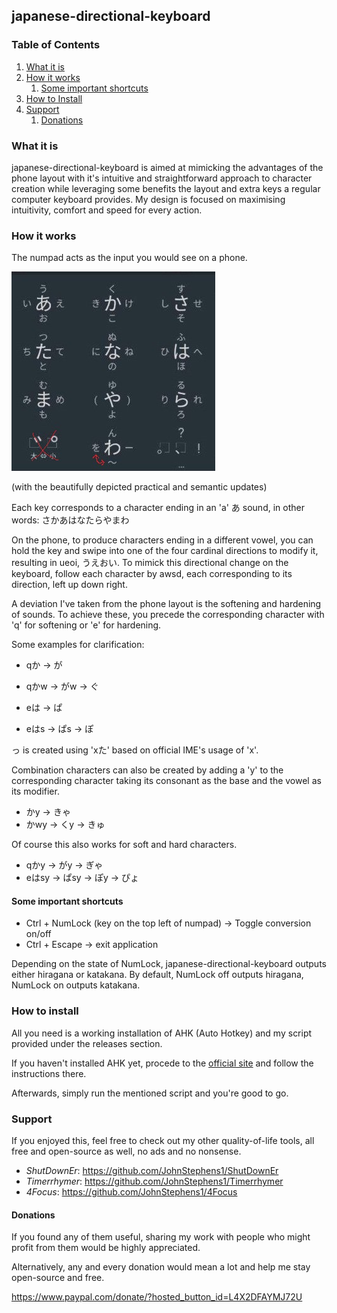 ## japanese-directional-keyboard

### Table of Contents
1. [What it is](#what-it-is)
2. [How it works](#how-it-works)
   1. [Some important shortcuts](#some-important-shortcuts)
3. [How to Install](#how-to-install)
5. [Support](#support)
   1. [Donations](#donations)

### What it is

japanese-directional-keyboard is aimed at mimicking the advantages of the phone layout with it's intuitive and straightforward approach to character creation while leveraging some benefits the layout and extra keys a regular computer keyboard provides.
My design is focused on maximising intuitivity, comfort and speed for every action.

### How it works

The numpad acts as the input you would see on a phone.

![japanese-phone-keyboard](./readme-images/jap-phone-keyboard.jpg)

(with the beautifully depicted practical and semantic updates)

Each key corresponds to a character ending in an 'a' あ sound, in other words: さかあはなたらやまわ

On the phone, to produce characters ending in a different vowel, you can hold the key and swipe into one of the four cardinal directions to modify it, resulting in ueoi, うえおい.
To mimick this directional change on the keyboard, follow each character by awsd, each corresponding to its direction, left up down right.

A deviation I've taken from the phone layout is the softening and hardening of sounds. To achieve these, you precede the corresponding character with 'q' for softening or 'e' for hardening.

Some examples for clarification:

- qか -> が
- qかw -> がw -> ぐ

- eは -> ぱ
- eはs -> ぱs -> ぽ

っ is created using 'xた' based on official IME's usage of 'x'.

Combination characters can also be created by adding a 'y' to the corresponding character taking its consonant as the base and the vowel as its modifier.

- かy -> きゃ
- かwy -> くy -> きゅ

Of course this also works for soft and hard characters.

- qかy -> がy -> ぎゃ
- eはsy -> ぱsy -> ぽy -> ぴょ


#### Some important shortcuts

- Ctrl + NumLock (key on the top left of numpad) -> Toggle conversion on/off
- Ctrl + Escape -> exit application

Depending on the state of NumLock, japanese-directional-keyboard outputs either hiragana or katakana. By default, NumLock off outputs hiragana, NumLock on outputs katakana. 


### How to install

All you need is a working installation of AHK (Auto Hotkey) and my script provided under the releases section.

If you haven't installed AHK yet, procede to the [official site](https://www.autohotkey.com/) and follow the instructions there.

Afterwards, simply run the mentioned script and you're good to go.


### Support

If you enjoyed this, feel free to check out my other quality-of-life tools, all free and open-source as well, no ads and no nonsense.

- _ShutDownEr_: https://github.com/JohnStephens1/ShutDownEr
- _Timerrhymer_: https://github.com/JohnStephens1/Timerrhymer
- _4Focus_: https://github.com/JohnStephens1/4Focus

#### Donations

If you found any of them useful, sharing my work with people who might profit from them would be highly appreciated.

Alternatively, any and every donation would mean a lot and help me stay open-source and free.

https://www.paypal.com/donate/?hosted_button_id=L4X2DFAYMJ72U
